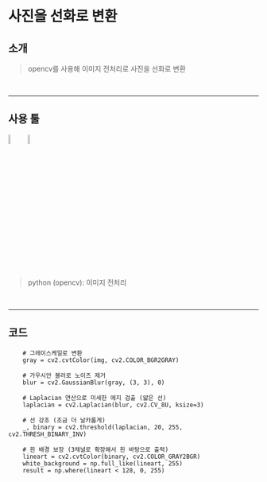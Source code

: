 # 사진을 선화로 변환


## 소개

> opencv를 사용해 이미지 전처리로 사진을 선화로 변환

<br>

---

## 사용 툴
<p>
    <img src="https://cdn.jsdelivr.net/gh/devicons/devicon@latest/icons/python/python-original.svg" width="7%">
    <img src="https://cdn.jsdelivr.net/gh/devicons/devicon@latest/icons/opencv/opencv-original-wordmark.svg" width="7%"/>
</p>

> python (opencv): 이미지 전처리

<br>

---

## 코드

```
    # 그레이스케일로 변환
    gray = cv2.cvtColor(img, cv2.COLOR_BGR2GRAY)

    # 가우시안 블러로 노이즈 제거
    blur = cv2.GaussianBlur(gray, (3, 3), 0)

    # Laplacian 연산으로 미세한 에지 검출 (얇은 선)
    laplacian = cv2.Laplacian(blur, cv2.CV_8U, ksize=3)

    # 선 강조 (조금 더 날카롭게)
    _, binary = cv2.threshold(laplacian, 20, 255, cv2.THRESH_BINARY_INV)

    # 흰 배경 보장 (3채널로 확장해서 흰 바탕으로 출력)
    lineart = cv2.cvtColor(binary, cv2.COLOR_GRAY2BGR)
    white_background = np.full_like(lineart, 255)
    result = np.where(lineart < 128, 0, 255)
```